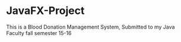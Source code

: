 # JavaFX-Project
This is a Blood Donation Management System, Submitted to my Java Faculty
fall semester 15-16

